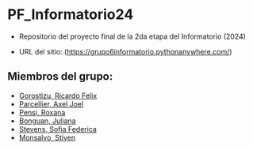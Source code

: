 # PF_Informatorio24

* Repositorio del proyecto final de la 2da etapa del Informatorio (2024)

* URL del sitio: (https://grupo6informatorio.pythonanywhere.com/)

## Miembros del grupo:
* [Gorostizu, Ricardo Felix](https://github.com/Richardgoros)
* [Parcellier, Axel Joel](https://github.com/keindon)
* [Pensi, Roxana](https://github.com/RoxanaPensi)
* [Bonguan, Juliana](https://github.com/bonseq)
* [Stevens, Sofia Federica](https://github.com/sophie-fefe8)
* [Monsalvo, Stiven](https://github.com/StivenAlexis) 
